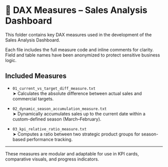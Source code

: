 # 📐 DAX Measures – Sales Analysis Dashboard

This folder contains key DAX measures used in the development of the Sales Analysis Dashboard.

Each file includes the full measure code and inline comments for clarity. Field and table names have been anonymized to protect sensitive business logic.

## Included Measures

- `01_current_vs_target_diff_measure.txt`  
  ➤ Calculates the absolute difference between actual sales and commercial targets.

- `02_dynamic_season_accumulation_measure.txt`  
  ➤ Dynamically accumulates sales up to the current date within a custom-defined season (March–February).

- `03_kpi_relative_ratio_measure.txt`  
  ➤ Computes a ratio between two strategic product groups for season-based performance tracking.

---

These measures are modular and adaptable for use in KPI cards, comparative visuals, and progress indicators.

